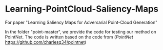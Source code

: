 # Learning-PointCloud-Saliency-Maps
For paper "Learning Saliency Maps for Adversarial Point-Cloud Generation"

In the folder "point-master", we provide the code for testing our method on PointNet. The code is written based on the code from
(*PointNet* https://github.com/charlesq34/pointnet)
